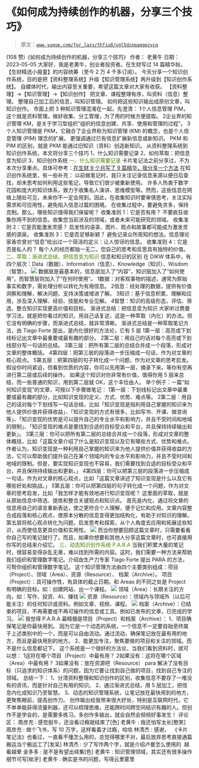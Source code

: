 # 《如何成为持续创作的机器，分享三个技巧》

> 原文：[`www.yuque.com/for_lazy/thfiu8/vgl5dzppaqgpzycq`](https://www.yuque.com/for_lazy/thfiu8/vgl5dzppaqgpzycq)

<ne-h2 id="dad41e0e" data-lake-id="dad41e0e"><ne-heading-ext><ne-heading-anchor></ne-heading-anchor><ne-heading-fold></ne-heading-fold></ne-heading-ext><ne-heading-content><ne-text id="ub2832cd2">(108 赞)《如何成为持续创作的机器，分享三个技巧》</ne-text></ne-heading-content></ne-h2> <ne-p id="u44aed54b" data-lake-id="u44aed54b"><ne-text id="ub91dafbe">作者： 老黄牛</ne-text></ne-p> <ne-p id="u148ebcb6" data-lake-id="u148ebcb6"><ne-text id="u880459c5">日期：2023-05-05</ne-text></ne-p> <ne-p id="u63ab814c" data-lake-id="u63ab814c"><ne-text id="uf1544a1b">大家好，我是老黄牛，创业者投资者。在生财写过 14 篇精华帖，【生财精选小报童】的内容统筹（至今 2 万 4 千多订阅）。</ne-text></ne-p> <ne-p id="u2e425058" data-lake-id="u2e425058"><ne-text id="u3fbef865">今天分享一个知识创作系统，目的是把【资料整理系统】升级【知识管理系统】再升级到【知识创作系统】。</ne-text></ne-p> <ne-p id="uc811c7aa" data-lake-id="uc811c7aa"><ne-text id="u5bf29caa">自媒体时代，输出内容至关重要，希望这篇文章对大家有收获。</ne-text></ne-p> <ne-h3 id="155d339c" data-lake-id="155d339c"><ne-heading-ext><ne-heading-anchor></ne-heading-anchor><ne-heading-fold></ne-heading-fold></ne-heading-ext><ne-heading-content><ne-text id="uaf0e954b">【资料整理】→【知识管理】→【知识创作】</ne-text></ne-heading-content></ne-h3> <ne-p id="ue5f1ae2c" data-lake-id="ue5f1ae2c"><ne-text id="u54c69ac0">把文章、课程整理有序，叫资料（信息）整理。</ne-text></ne-p> <ne-p id="ufe04aadf" data-lake-id="ufe04aadf"><ne-text id="ucd2d9ec8">整理自己加工后的信息，叫知识管理。</ne-text></ne-p> <ne-p id="uf9d0e0fb" data-lake-id="uf9d0e0fb"><ne-text id="ucce5c06d">如何把这些知识输出成原创文章，叫知识创作。</ne-text></ne-p> <ne-p id="uba50c480" data-lake-id="uba50c480"><ne-text id="u510877ac" ne-bold="true">市面上把 3 种知识管理混淆在一起，先澄清：</ne-text></ne-p> <ne-oli index-type="0"><ne-oli-i>1</ne-oli-i><ne-oli-c class="ne-oli-content" id="u95f321aa" data-lake-id="u95f321aa"><ne-text id="u84001279">个人信息管理 PIM，这个就是资料管理。做好收集、分工管理，为了用的时候方便提取。</ne-text></ne-oli-c></ne-oli> <ne-oli index-type="0"><ne-oli-i>2</ne-oli-i><ne-oli-c class="ne-oli-content" id="u475a80c3" data-lake-id="u475a80c3"><ne-text id="ub5e39ded">企业界的知识管理 KM，是关于学习型组织“组织的信息创建、共享、使用和管理的过程”。</ne-text></ne-oli-c></ne-oli> <ne-oli index-type="0"><ne-oli-i>3</ne-oli-i><ne-oli-c class="ne-oli-content" id="u35d11285" data-lake-id="u35d11285"><ne-text id="u0bb52257">个人知识管理是 PKM，它融合了企业界称为知识管理 (KM) 的概念，也是个人信息管理 (PIM) 理念的扩展。 更强调通过已有信息扩展新信息或新知识。</ne-text></ne-oli-c></ne-oli> <ne-p id="u6a3d2f8d" data-lake-id="u6a3d2f8d"><ne-text id="u10798cd9" ne-bold="true">PKM 和 PIM 的区别，就是 PKM 能通过旧知识（资料）创造新知识。</ne-text></ne-p> <ne-p id="u661212ec" data-lake-id="u661212ec"><ne-text id="u375e62ec">从资料整理系统到知识创作系统，本文将分享三个技巧</ne-text></ne-p> <ne-p id="udfe017b5" data-lake-id="udfe017b5"><ne-text id="u2d166106">1、什么知识需要记录</ne-text></ne-p> <ne-p id="udbe9638d" data-lake-id="udbe9638d"><ne-text id="uf6fc5dda">2、如何萃取：把信息变为知识</ne-text></ne-p> <ne-p id="uf704339d" data-lake-id="uf704339d"><ne-text id="u14798224">3、知识创作系统</ne-text></ne-p> <ne-h1 id="3fcf8d8f" data-lake-id="3fcf8d8f"><ne-heading-ext><ne-heading-anchor></ne-heading-anchor><ne-heading-fold></ne-heading-fold></ne-heading-ext><ne-heading-content><ne-text id="ud69bddfd" style="color: rgb(69, 128, 0);">一、什么知识需要记录</ne-text></ne-heading-content></ne-h1> <ne-p id="u61e3bb05" data-lake-id="u61e3bb05"><ne-text id="u20e3ea03">卡片笔记法之前分享过，不为本次分享重点。具体可参考：</ne-text>[<ne-text id="u7912d876">在生财 9 个月写了 9 篇精华，我分享一个方法</ne-text>](https://t.zsxq.com/0dySlYsf5)</ne-p> <ne-p id="ud1597271" data-lake-id="ud1597271"><ne-text id="ud7b52837">在知识创作系统里，有一些补充：</ne-text></ne-p> <ne-p id="u20577784" data-lake-id="u20577784"><ne-text id="uc68a87f4">以前做笔记时，我只关注记录信息来源以便日后查找，却未思考如何利用这些笔记，导致它们很少被重新使用。</ne-text></ne-p> <ne-p id="uf4b86126" data-lake-id="uf4b86126"><ne-text id="uf11d3e31">许多人热衷于数字花园和庞大的知识体系，致力于收集名人演讲、思维模型等。然而，这些信息在网络上随处可见，未来你不一定会用到。因此，在收集知识时要审慎思考，关注实际需求和可应用性，避免陷入信息过载的困境。</ne-text></ne-p> <ne-p id="uc32bfefc" data-lake-id="uc32bfefc"><ne-text id="u5a61f91e">在收集过程中，要避免贪多，保持克制。那么，哪些知识值得我们保留呢？</ne-text></ne-p> <ne-p id="u6686aef8" data-lake-id="u6686aef8"><ne-text id="uf2670839" ne-bold="true">收集准则 1：它是否有用？</ne-text></ne-p> <ne-p id="u5b4c2bdc" data-lake-id="u5b4c2bdc"><ne-text id="u442733d6">不要疯狂收集你用不到的信息。收集您当前涉及的领域，或者未来可能研究的领域。</ne-text></ne-p> <ne-p id="u4ce51b33" data-lake-id="u4ce51b33"><ne-text id="u7f73d0d3" ne-bold="true">收集准则 2：它是否能激发灵感？</ne-text></ne-p> <ne-p id="u6fd6cc1a" data-lake-id="u6fd6cc1a"><ne-text id="u5e06f466">启发性的语录、图片、观点和故事都可能成为激发灵感的源泉。</ne-text></ne-p> <ne-p id="u12dfd7b8" data-lake-id="u12dfd7b8"><ne-text id="uf22aca03" ne-bold="true">收集准则 3：它是否足够新颖？</ne-text></ne-p> <ne-p id="ue63cb2d9" data-lake-id="ue63cb2d9"><ne-text id="u9012e449">避免记录众所周知的想法。信息理论家香农曾对“信息”给出过一个简洁的定义：让人惊讶的信息。</ne-text></ne-p> <ne-p id="u7207c590" data-lake-id="u7207c590"><ne-text id="udb3665b2" ne-bold="true">收集准则 4：它是否是私人的？</ne-text></ne-p> <ne-p id="u9f2edce1" data-lake-id="u9f2edce1"><ne-text id="ud7291c2b">每个人的经历都独一无二，您自己的思考和反思具有独特的价值。</ne-text></ne-p> <ne-h1 id="c762e911" data-lake-id="c762e911"><ne-heading-ext><ne-heading-anchor></ne-heading-anchor><ne-heading-fold></ne-heading-fold></ne-heading-ext><ne-heading-content><ne-text id="u4505d387" style="color: rgb(69, 128, 0);">二、萃取：渐进式总结，把信息变为知识</ne-text></ne-heading-content></ne-h1> <ne-p id="u992ab0d8" data-lake-id="u992ab0d8"><ne-text id="u8a9a0fe1" ne-bold="true">信息和知识的区别</ne-text></ne-p> <ne-p id="u00a70ae7" data-lake-id="u00a70ae7"><ne-text id="u21642c2c">在 DIKW 体系中，有四个层次：Data（数据）、Information（信息）、Knowledge（知识）、Wisdom（智慧）。</ne-text></ne-p> <ne-p id="u95ebb689" data-lake-id="u95ebb689"><ne-card data-card-name="image" data-card-type="inline" id="FyxOl" data-event-boundary="card">![](img/6c8aab04cd6725953aacee3f274a8048.png)  <ne-p id="u52b9da3a" data-lake-id="u52b9da3a"><ne-text id="u7bff9eeb">数据层是最基本的，信息层加入了“内容”，知识层加入了“如何使用”，而智慧层则加入了“在何时使用”。</ne-text></ne-p> <ne-oli index-type="0"><ne-oli-i>1</ne-oli-i><ne-oli-c class="ne-oli-content" id="u20ba6517" data-lake-id="u20ba6517"><ne-text id="u2f4d1050">数据：对客观事物的描述，通常为原始事实和数字，需处理分析以转化为有用信息。</ne-text></ne-oli-c></ne-oli> <ne-oli index-type="0"><ne-oli-i>2</ne-oli-i><ne-oli-c class="ne-oli-content" id="u75044b77" data-lake-id="u75044b77"><ne-text id="ufce6f6c9">信息：经处理的数据，提供有价值洞察和理解，解决问题、支持决策或增进了解。</ne-text></ne-oli-c></ne-oli> <ne-oli index-type="0"><ne-oli-i>3</ne-oli-i><ne-oli-c class="ne-oli-content" id="uf7b286d0" data-lake-id="uf7b286d0"><ne-text id="u17ddfd58">知识：基于信息积累、理解和应用，涉及深入理解、经验、技能和专业见解。</ne-text></ne-oli-c></ne-oli> <ne-oli index-type="0"><ne-oli-i>4</ne-oli-i><ne-oli-c class="ne-oli-content" id="ue9144e90" data-lake-id="ue9144e90"><ne-text id="u72eead4d">智慧：知识的高级形态，评估、筛选、整合知识实现更高价值和目标。</ne-text></ne-oli-c></ne-oli> <ne-h3 id="af71e4d2" data-lake-id="af71e4d2"><ne-heading-ext><ne-heading-anchor></ne-heading-anchor><ne-heading-fold></ne-heading-fold></ne-heading-ext><ne-heading-content><ne-text id="uf75f758b">渐进式总结：把信息变为知识</ne-text></ne-heading-content></ne-h3> <ne-p id="udfc80d32" data-lake-id="udfc80d32"><ne-text id="u116ecf7c">大家听过费曼学习法，就是把你看过的知识，用自己话复述，这是一种萃取（内化）的办法。但它没有明确的步骤，而渐进式总结，就非常清晰。</ne-text></ne-p> <ne-p id="u407088ee" data-lake-id="u407088ee"><ne-text id="u74d9649c">渐进式总结是一种萃取笔记方法，由 Tiago Forte 提出，是内化很好的方法论，它有 5 层</ne-text></ne-p> <ne-oli index-type="0"><ne-oli-i>1</ne-oli-i><ne-oli-c class="ne-oli-content" id="u333a272f" data-lake-id="u333a272f"><ne-text id="ud9fcbe95" ne-bold="true">第一层：高亮或下划线标记出文章中最重要或最有趣的部分。</ne-text></ne-oli-c></ne-oli> <ne-oli index-type="0"><ne-oli-i>2</ne-oli-i><ne-oli-c class="ne-oli-content" id="u212a057f" data-lake-id="u212a057f"><ne-text id="u7ed6c393" ne-bold="true">第二层：用自己的话对每个高亮或下划线部分写一句话的总结。</ne-text></ne-oli-c></ne-oli> <ne-oli index-type="0"><ne-oli-i>3</ne-oli-i><ne-oli-c class="ne-oli-content" id="u08e01bbd" data-lake-id="u08e01bbd"><ne-text id="u00a70626" ne-bold="true">第三层：把所有第二层的总结合并成一个段落，形成对文章的整体概括。</ne-text></ne-oli-c></ne-oli> <ne-oli index-type="0"><ne-oli-i>4</ne-oli-i><ne-oli-c class="ne-oli-content" id="uc8cf7430" data-lake-id="uc8cf7430"><ne-text id="uf671295e" ne-bold="true">第四层：把第三层的段落进一步压缩成一句话，作为对文章的核心观点。</ne-text></ne-oli-c></ne-oli> <ne-oli index-type="0"><ne-oli-i>5</ne-oli-i><ne-oli-c class="ne-oli-content" id="u137a29d6" data-lake-id="u137a29d6"><ne-text id="ubfcd0a31" ne-bold="true">第五层：把第四层的句子转化成一个问题，作为对文章的思考启发。</ne-text></ne-oli-c></ne-oli> <ne-p id="u80ba0186" data-lake-id="u80ba0186"><ne-text id="uf1e97ac8">假设你时间紧迫，但看到优质的内容，你可以先用第一层，摘录下来。等你有空再进行第二层或后续的操作。</ne-text></ne-p> <ne-p id="uf04a9e56" data-lake-id="uf04a9e56"><ne-text id="u2c76152f">如果这个知识对你非常有价值，值得你用 5 层来总结，而一些普通的知识，用到第二层就 OK，这个丰俭由人。</ne-text></ne-p> <ne-p id="u149b8146" data-lake-id="u149b8146"><ne-text id="ua65bb8da">举个例子：一篇“如何知识变现”的文章，可按以下步骤做笔记：</ne-text></ne-p> <ne-oli index-type="0"><ne-oli-i>1</ne-oli-i><ne-oli-c class="ne-oli-content" id="u9230c5c9" data-lake-id="u9230c5c9"><ne-text id="u8b230dd2">第一层：下划线标记出文章中最重要或最有趣的部分，比如知识变现的定义、方式、优势、难点等。</ne-text></ne-oli-c></ne-oli> <ne-oli index-type="0"><ne-oli-i>2</ne-oli-i><ne-oli-c class="ne-oli-content" id="ub872af96" data-lake-id="ub872af96"><ne-text id="ua4bcc4a9">第二层：用自己的话对每个下划线写一句话总结，比如「知识变现是指利用自己掌握的知识来为他人提供价值并获得收益」、「知识变现的方式有很多，比如写书、开课、做咨询等」、「知识变现的优势是可以提升自己的专业水平和影响力，并且不受时间和地域的限制」、「知识变现的难点是要找到合适的目标受众和平台，并且保持持续输出和更新」。</ne-text></ne-oli-c></ne-oli> <ne-oli index-type="0"><ne-oli-i>3</ne-oli-i><ne-oli-c class="ne-oli-content" id="u512675f0" data-lake-id="u512675f0"><ne-text id="ua7d62beb">第三层：你可以把所有第二层的总结合并成一个段落，形成对文章的整体概括，比如「这篇文章介绍了什么是知识变现以及它有哪些方式、优势和难点。作者认为，知识变现是一种利用自己掌握的知识来为他人提供价值并获得收益的方法，它可以帮助我们提升自己在某个领域内的专业水平和影响力，并且不受时间和地域的限制。但是，要实现知识变现也不容易，我们需要找到合适的目标受众和平台，并且保持持续输出和更新。」</ne-text></ne-oli-c></ne-oli> <ne-oli index-type="0"><ne-oli-i>4</ne-oli-i><ne-oli-c class="ne-oli-content" id="u0d6eca19" data-lake-id="u0d6eca19"><ne-text id="u04a372ba">第四层：你可以把第三层的段落进一步压缩成一句话，作为对文章的核心观点，比如「这篇文章讲述了知识变现是什么以及它有哪些好处和挑战。」</ne-text></ne-oli-c></ne-oli> <ne-oli index-type="0"><ne-oli-i>5</ne-oli-i><ne-oli-c class="ne-oli-content" id="u7f3fc1b2" data-lake-id="u7f3fc1b2"><ne-text id="u8931f7aa">第五层：你可以把第四层的句子转化成一个问题，作为对文章的思考启发，比如「我怎样才能有效地进行知识变现呢？</ne-text></ne-oli-c></ne-oli> <ne-p id="uda73d56d" data-lake-id="uda73d56d"><ne-text id="ueb3e2320">这里面的萃取，就是从原始信息中筛选、提炼和整合关键观点和知识点。</ne-text></ne-p> <ne-p id="u9f0e5fc6" data-lake-id="u9f0e5fc6"><ne-text id="u81204e6c">首先是内化，通过将文章的信息用自己的语言重新表达，使之更符合个人理解，便于记忆和应用。文章内容整合成段落和核心观点，使原本分散的信息变得更加结构化，有助于对知识的理解。第五层将核心观点转化为问题，启发思考和探索，从个人角度去应用和拓展这些知识，从而使信息更具价值和实用性。</ne-text></ne-p> <ne-p id="u2d263ff3" data-lake-id="u2d263ff3"><ne-card data-card-name="image" data-card-type="inline" id="W2sGJ" data-event-boundary="card">![](img/b9c862d13790523e0730c7ce21c8e06b.png)  <ne-p id="u6a0f895c" data-lake-id="u6a0f895c"><ne-text id="u44143d78">而当你想要回顾这篇文章时，只需要看看你自己写的笔记就行了。而且，如果你想要和其他人分享这篇文章时，也可直接用你写的总结来介绍它。</ne-text></ne-p> <ne-h1 id="1bf77a98" data-lake-id="1bf77a98"><ne-heading-ext><ne-heading-anchor></ne-heading-anchor><ne-heading-fold></ne-heading-fold></ne-heading-ext><ne-heading-content><ne-text id="uf132aa55" style="color: rgb(69, 128, 0);">三、动态知识创作系统 P.A.R.A</ne-text></ne-heading-content></ne-h1> <ne-p id="ud2de7ba7" data-lake-id="ud2de7ba7"><ne-text id="u0ab36853">当我们积累大量的笔记时，很容易变得杂乱无章，难以找到所需的内容。这时，我们需要一种方法来帮助我们组织和管理数字笔记。介绍由生产力专家 Tiago Forte 提出 PARA 的方法，可帮你组织和管理数字笔记。</ne-text></ne-p> <ne-p id="u1f4306f3" data-lake-id="u1f4306f3"><ne-text id="ua9d89142">这个知识管理方法由四个主要类别组成：</ne-text><ne-text id="uf9562e61" ne-bold="true">项目（Project）、领域（Area）、资源（Resource）、 档案（Archive）。</ne-text></ne-p> <ne-p id="uca7a9363" data-lake-id="uca7a9363"><ne-text id="u312d09d0" ne-bold="true">项目（Project）：</ne-text><ne-text id="ue849a3a9">具可操作性，有具体的截止日期。和 Areas 的不同之处是 Project 有明确的目标。如：创建网站、出一个课程。</ne-text></ne-p> <ne-p id="u8547853d" data-lake-id="u8547853d"><ne-card data-card-name="image" data-card-type="inline" id="DA3aA" data-event-boundary="card">![](img/fc8d9eb6e4c250362143926584edc096.png)  <ne-p id="uea29eeba" data-lake-id="uea29eeba"><ne-text id="u6a8a5e38" ne-bold="true">领域（Area）</ne-text><ne-text id="ua369f681">：长期关注的方向，如：写作、投资、AI、赚钱</ne-text></ne-p> <ne-p id="udd1ff578" data-lake-id="udd1ff578"><ne-card data-card-name="image" data-card-type="inline" id="RJe6r" data-event-boundary="card">![](img/745b0d7f3feef6cc8f6d58b3e457e101.png)  <ne-p id="ub61f9831" data-lake-id="ub61f9831"><ne-text id="u5be1201b" ne-bold="true">资源（Resource）</ne-text><ne-text id="uac6aff01">：领域内与领域外（以后可能关注）的任何知识或资料。例如文章、视频、课程。</ne-text></ne-p> <ne-p id="ua2565223" data-lake-id="ua2565223"><ne-card data-card-name="image" data-card-type="inline" id="UgCu6" data-event-boundary="card">![](img/3fa3d95454092d8da4c9682cfe3efdfb.png)  <ne-p id="u9f29074f" data-lake-id="u9f29074f"><ne-text id="u1e7305f1" ne-bold="true">档案（Archive）</ne-text><ne-text id="u7487b31f">：已结束的项目，不再需要或不再可操作的信息或工具。例如已发布的文章，已完成的学习。</ne-text></ne-p> <ne-p id="u36329643" data-lake-id="u36329643"><ne-card data-card-name="image" data-card-type="inline" id="zpKJg" data-event-boundary="card">![](img/00db07e187645b86046ad7dfb82b7de2.png)  <ne-p id="uf2643d17" data-lake-id="uf2643d17"><ne-text id="u88ea9114">我觉得 P.A.R.A.最精髓是</ne-text><ne-text id="u9d8819cd" ne-bold="true">项目（Project）和档案（Archive）：</ne-text></ne-p> <ne-p id="ua7b9be64" data-lake-id="ua7b9be64"><ne-text id="u48203868">1、项目确保笔记是你最快用到。</ne-text></ne-p> <ne-p id="u9b84b520" data-lake-id="u9b84b520"><ne-text id="u924aeb51">因为它是一个动态的系统，一个信息不一定要自始至终属于上述类别中的一个，而是可以自由流动。通过流动，确保笔记放在最有用的地方，而且是最快用到的地方。</ne-text></ne-p> <ne-p id="ufae3a9a3" data-lake-id="ufae3a9a3"><ne-text id="u3b6f261e">2、能更加专注，聚焦要做的项目和关注的领域。而不是什么信息都记下。</ne-text></ne-p> <ne-p id="ufbe44616" data-lake-id="ufbe44616"><ne-text id="ub5271134">这个系统是一个很好的方法论，当我们看到资料时，就可以想：</ne-text></ne-p> <ne-oli index-type="0"><ne-oli-i>1</ne-oli-i><ne-oli-c class="ne-oli-content" id="uacff6373" data-lake-id="uacff6373"><ne-text id="u82a6385f">这将在哪个项目</ne-text><ne-text id="ue0c1b0a0" ne-bold="true">（Project）</ne-text><ne-text id="u78f6a414">中最有用？</ne-text></ne-oli-c></ne-oli> <ne-oli index-type="0"><ne-oli-i>2</ne-oli-i><ne-oli-c class="ne-oli-content" id="u2b4fe809" data-lake-id="u2b4fe809"><ne-text id="u7e5cfed1">如果没有：这将在哪个区域</ne-text><ne-text id="u4f77c51f" ne-bold="true">（Area）</ne-text><ne-text id="u65098e03">中最有用？</ne-text></ne-oli-c></ne-oli> <ne-oli index-type="0"><ne-oli-i>3</ne-oli-i><ne-oli-c class="ne-oli-content" id="u3f49692d" data-lake-id="u3f49692d"><ne-text id="uc33ef271">如果没有：放在资源吧</ne-text><ne-text id="ua8857844" ne-bold="true">（Resource）</ne-text></ne-oli-c></ne-oli> <ne-p id="ud73be8dc" data-lake-id="ud73be8dc"><ne-text id="udd42d17a">para 解决了没有目标（只追求的知识体系）的问题，因为它要让找到自己做的项目，找到自己专注的领域。</ne-text></ne-p> <ne-h2 id="ef880a2f" data-lake-id="ef880a2f"><ne-heading-ext><ne-heading-anchor></ne-heading-anchor><ne-heading-fold></ne-heading-fold></ne-heading-ext><ne-heading-content><ne-text id="u4a4d8ca9">总结一下：</ne-text></ne-heading-content></ne-h2> <ne-p id="u7ad8fcbd" data-lake-id="u7ad8fcbd"><ne-text id="u34e9b5ce">1、分清资料整理和知识创作的区别，收集信息不要存了一堆没有的资讯，而是针对自己有用的知识。</ne-text></ne-p> <ne-p id="u558719c6" data-lake-id="u558719c6"><ne-text id="u0fe55a89">2、通过渐进式总结，用 5 层加工，把信息内化成知识乃至智慧。</ne-text></ne-p> <ne-p id="ud1304599" data-lake-id="ud1304599"><ne-text id="uc5060ecd">3、动态的知识管理系统，让笔记放在最快用到的地方，更聚焦眼前，提高创作力。</ne-text></ne-p> <ne-p id="u481d93ff" data-lake-id="u481d93ff"><ne-text id="uee3fd389">创作输出给我带来很大好处，特别是互联网时代，它不单单能获得流量利器，还可以梳理思维，还能跨时间跨空间结识有趣的人。但创作不是学会的，是需要多练习。多创作多输出，就会自然会频频好事发生！</ne-text></ne-p> <ne-hole id="u0113657b" data-lake-id="u0113657b"><ne-card data-card-name="hr" data-card-type="block" id="T62JZ" data-event-boundary="card"><ne-p id="u633f64aa" data-lake-id="u633f64aa"><ne-text id="ubfbb1edd">评论区：</ne-text></ne-p> <ne-p id="uace40645" data-lake-id="uace40645"><ne-text id="u9b9e4ace">周彦充 : 感觉挺牛，还没看过瘾就结束了[色]</ne-text> <ne-text id="u6600378b">老黄牛 : 我还怕写太长[憨笑]</ne-text> <ne-text id="u63804d6b">周彦充 : 做个飞书，写 10 万字，这样看着才过瘾，哈哈</ne-text> <ne-text id="u580a9f6c">林清杰 : 感谢，  《卡片笔记法》也看过，一直看不懂怎么用的，总觉得哪里不对，最后放弃思考直接通篇搬运当个搬运工了[发呆]</ne-text> <ne-text id="uc3f4b7cf">林清杰 : 少了写作两个字，就是介绍卢曼怎么使用的  越看越晕</ne-text> <ne-text id="u62616796">金多多 : 是不是有望出续集[色]</ne-text> <ne-text id="u1f9c8f8e">老黄牛 : 知识管理领域，其实还有很多操作细节可写[呲牙]</ne-text> <ne-text id="ude62ed74">老黄牛 : 确实是书的问题，写得云里雾里</ne-text></ne-p></ne-card></ne-hole></ne-card></ne-p></ne-card></ne-p></ne-card></ne-p></ne-card></ne-p></ne-card></ne-p></ne-card></ne-p>